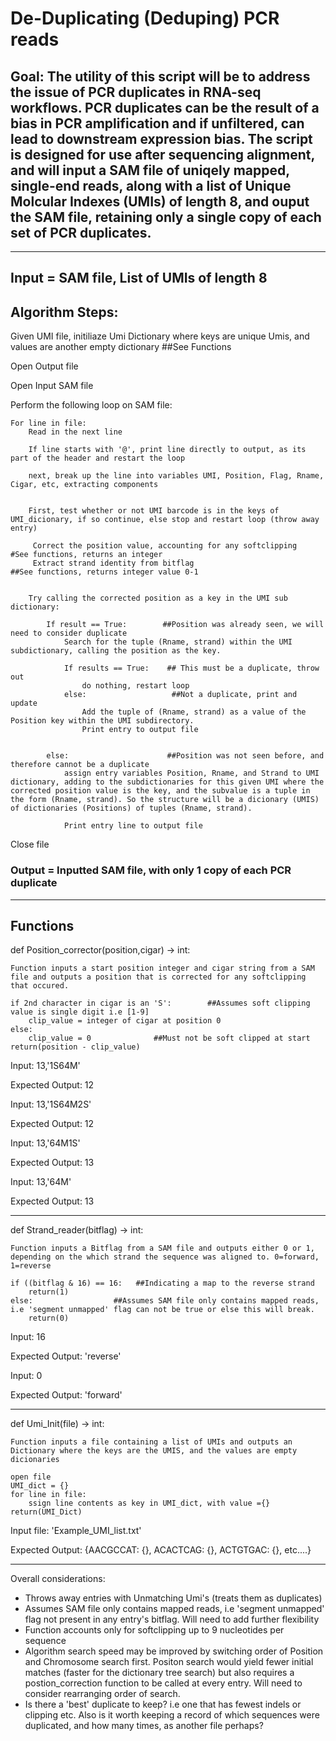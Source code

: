 # De-Duplicating (Deduping) PCR reads

## Goal: The utility of this script will be to address the issue of PCR duplicates in RNA-seq workflows. PCR duplicates can be the result of a bias in PCR amplification and if unfiltered, can lead to downstream expression bias. The script is designed for use after sequencing alignment, and will input a SAM file of uniqely mapped, single-end reads, along with a list of Unique Molcular Indexes (UMIs) of length 8, and ouput the SAM file, retaining only a single copy of each set of PCR duplicates. 
____
## Input = SAM file, List of UMIs of length 8

## Algorithm Steps:

Given UMI file, initiliaze Umi Dictionary where keys are unique Umis, and values are another empty dictionary ##See Functions

Open Output file

Open Input SAM file

Perform the following loop on SAM file:
	
	For line in file:
		Read in the next line

		If line starts with '@', print line directly to output, as its part of the header and restart the loop
		
		next, break up the line into variables UMI, Position, Flag, Rname, Cigar, etc, extracting components	
	
		
		First, test whether or not UMI barcode is in the keys of UMI_dicionary, if so continue, else stop and restart loop (throw away entry)
		
		 Correct the position value, accounting for any softclipping   #See functions, returns an integer
		 Extract strand identity from bitflag                            ##See functions, returns integer value 0-1	
		

		Try calling the corrected position as a key in the UMI sub dictionary:
		
			If result == True:        ##Position was already seen, we will need to consider duplicate
				Search for the tuple (Rname, strand) within the UMI subdictionary, calling the position as the key.
				
				If results == True:    ## This must be a duplicate, throw out
					do nothing, restart loop        
				else:                   ##Not a duplicate, print and update
					Add the tuple of (Rname, strand) as a value of the Position key within the UMI subdirectory.
					Print entry to output file

			
			else:                      ##Position was not seen before, and therefore cannot be a duplicate
				assign entry variables Position, Rname, and Strand to UMI dictionary, adding to the subdictionaries for this given UMI where the corrected position value is the key, and the subvalue is a tuple in the form (Rname, strand). So the structure will be a dicionary (UMIS) of dictionaries (Positions) of tuples (Rname, strand).

				Print entry line to output file
		
Close file

### Output = Inputted SAM file, with only 1 copy of each PCR duplicate

***
## Functions

def Position_corrector(position,cigar) -> int:

```Function inputs a start position integer and cigar string from a SAM file and outputs a position that is corrected for any softclipping that occured.```

	if 2nd character in cigar is an 'S':        ##Assumes soft clipping value is single digit i.e [1-9]
		clip_value = integer of cigar at position 0  
	else:
		clip_value = 0              ##Must not be soft clipped at start
	return(position - clip_value)  

Input: 13,'1S64M'

Expected Output: 12

Input: 13,'1S64M2S'

Expected Output: 12

Input: 13,'64M1S'

Expected Output: 13

Input: 13,'64M'

Expected Output: 13
***
def Strand_reader(bitflag) -> int:

```Function inputs a Bitflag from a SAM file and outputs either 0 or 1, depending on the which strand the sequence was aligned to. 0=forward, 1=reverse```

	if ((bitflag & 16) == 16:   ##Indicating a map to the reverse strand
		return(1)       
	else:                  ##Assumes SAM file only contains mapped reads, i.e 'segment unmapped' flag can not be true or else this will break. 
		return(0)

Input: 16

Expected Output: 'reverse' 

Input: 0

Expected Output: 'forward' 

***
def Umi_Init(file) -> int:

```Function inputs a file containing a list of UMIs and outputs an Dictionary where the keys are the UMIS, and the values are empty dicionaries```

	open file
	UMI_dict = {}
	for line in file:
		ssign line contents as key in UMI_dict, with value ={}
	return(UMI_Dict)

Input file: 'Example_UMI_list.txt'

Expected Output: {AACGCCAT: {}, ACACTCAG: {}, ACTGTGAC: {}, etc....}

***
Overall considerations:
- Throws away entries with Unmatching Umi's (treats them as duplicates) 
- Assumes SAM file only contains mapped reads, i.e 'segment unmapped' flag not present in any entry's bitflag. Will need to add further flexibility
- Function accounts only for softclipping up to 9 nucleotides per sequence
- Algorithm search speed may be improved by switching order of Position and Chromosome search first. Positon search would yield fewer initial matches (faster for the dictionary tree search) but also requires a postion_correction function to be called at every entry. Will need to consider rearranging order of search. 
- Is there a 'best' duplicate to keep? i.e one that has fewest indels or clipping etc. Also is it worth keeping a record of which sequences were duplicated, and how many times, as another file perhaps?